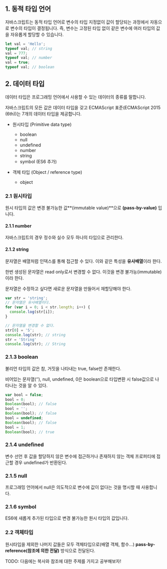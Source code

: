1\. 동적 타입 언어
------------

 자바스크립트는 동적 타입 언어로 변수의 타입 지정없이 값이 할당되는 과정에서 자동으로 변수의 타입이 결정됩니다. 즉, 변수는 고정된 타입 없이 같은 변수에 여러 타입의 값을 자유롭게 할당할 수 있습니다.

```js
let val = 'Hello';
typeof val; // string
val = 777;
typeof val; // number
val = true;
typeof val; // boolean
```

2\. 데이터 타입
----------

 데이터 타입은 프로그래밍 언어에서 사용할 수 있는 데이터의 종류를 말합니다.

 자바스크립트의 모든 값은 데이터 타입을 갖고 ECMAScript 표준(ECMAScript 2015 (6th))는 7개의 데이터 타입을 제공합니다.

* 원시타입 (Primitive data type)
  * boolean
  * null
  * undefined
  * number
  * string
  * symbol (ES6 추가)

* 객체 타입 (Object / reference type)
  * object

###  2.1 원시타입

 원시 타입의 값은 변경 불가능한 값**(immutable value)**으로 **(pass-by-value)** 입니다.

####  2.1.1 number

 자바스크립트의 경우 정수와 실수 모두 하나의 타입으로 관리한다.

####  2.1.2 string

 문자열은 배열처럼 인덱스를 통해 접근할 수 있다. 이와 같은 특성을 **유사배열**이라 한다.

 한번 생성된 문자열은 read only로서 변경할 수 없다. 이것을 변경 불가능(immutable)이라 한다.

 문자열은 수정하고 싶다면 새로운 문자열을 만들어서 재할당해야 한다.

```js
var str = 'string';
// 문자열은 유사배열이다.
for (var i = 0; i < str.length; i++) {
  console.log(str[i]);
}

// 문자열을 변경할 수 없다.
str[0] = 'S';
console.log(str); // string
str = 'String'
console.log(str); // String
```

###  2.1.3 boolean

 불리언 타입의 값은 참, 거짓을 나타내는 true, false만 존재한다.

 비어있는 문자열(‘’), null, undefined, 0은 boolean으로 타입변환 시 false값으로 나타나는 것을 알 수 있다.

```js
var bool = false;
bool = 0; 
Boolean(bool); // false
bool = '';
Boolean(bool); // false
bool = undefined;
Boolean(bool); // false
bool = 1;
Boolean(bool); // true
```

###  2.1.4 undefined

 변수 선언 후 값을 할당하지 않은 변수에 접근하거나 존재하지 않는 객체 프로퍼티에 접근할 경우 undefined가 반환된다.

###  2.1.5 null

 프로그래밍 언어에서 null은 의도적으로 변수에 값이 없다는 것을 명시할 때 사용합니다.

###  2.1.6 symbol

 ES6에 새롭게 추가된 타입으로 변경 불가능한 원시 타입의 값입니다.



###  2.2 객체타입

 원시타입을 제외한 나머지 값들은 모두 객체타입으로(배열 객체, 함수…) **pass-by-reference(참조에 의한 전달)** 방식으로 전달된다.
 
 TODO: 다음에는 복사와 참조에 대한 주제를 가지고 공부해보자!